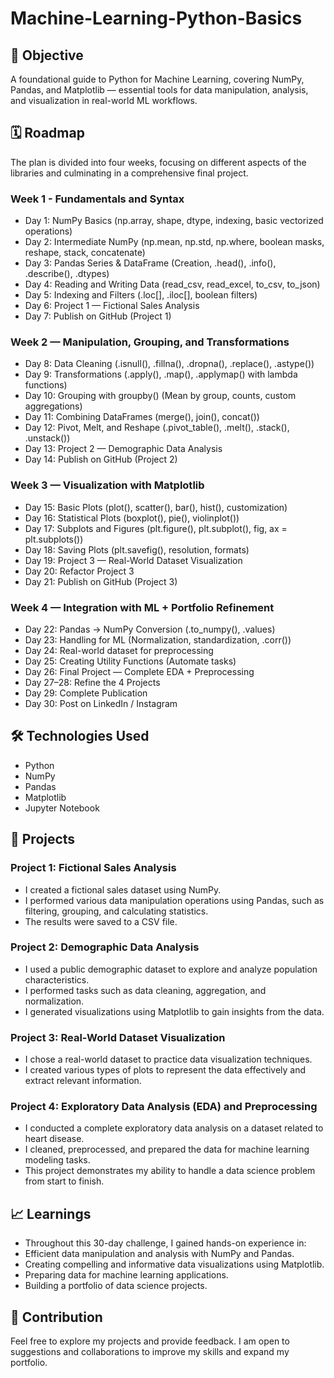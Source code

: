 # Machine-Learning-Python-Basics
## 🎯 Objective
A foundational guide to Python for Machine Learning, covering NumPy, Pandas, and Matplotlib — essential tools for data manipulation, analysis, and visualization in real-world ML workflows.

## 🗓️ Roadmap
The plan is divided into four weeks, focusing on different aspects of the libraries and culminating in a comprehensive final project.

### Week 1 - Fundamentals and Syntax
- Day 1: NumPy Basics (np.array, shape, dtype, indexing, basic vectorized operations)
- Day 2: Intermediate NumPy (np.mean, np.std, np.where, boolean masks, reshape, stack, concatenate)
- Day 3: Pandas Series & DataFrame (Creation, .head(), .info(), .describe(), .dtypes)
- Day 4: Reading and Writing Data (read_csv, read_excel, to_csv, to_json)
- Day 5: Indexing and Filters (.loc[], .iloc[], boolean filters)
- Day 6: Project 1 — Fictional Sales Analysis
- Day 7: Publish on GitHub (Project 1)
### Week 2 — Manipulation, Grouping, and Transformations
- Day 8: Data Cleaning (.isnull(), .fillna(), .dropna(), .replace(), .astype())
- Day 9: Transformations (.apply(), .map(), .applymap() with lambda functions)
- Day 10: Grouping with groupby() (Mean by group, counts, custom aggregations)
- Day 11: Combining DataFrames (merge(), join(), concat())
- Day 12: Pivot, Melt, and Reshape (.pivot_table(), .melt(), .stack(), .unstack())
- Day 13: Project 2 — Demographic Data Analysis
- Day 14: Publish on GitHub (Project 2)
### Week 3 — Visualization with Matplotlib
- Day 15: Basic Plots (plot(), scatter(), bar(), hist(), customization)
- Day 16: Statistical Plots (boxplot(), pie(), violinplot())
- Day 17: Subplots and Figures (plt.figure(), plt.subplot(), fig, ax = plt.subplots())
- Day 18: Saving Plots (plt.savefig(), resolution, formats)
- Day 19: Project 3 — Real-World Dataset Visualization
- Day 20: Refactor Project 3
- Day 21: Publish on GitHub (Project 3)
### Week 4 — Integration with ML + Portfolio Refinement
- Day 22: Pandas → NumPy Conversion (.to_numpy(), .values)
- Day 23: Handling for ML (Normalization, standardization, .corr())
- Day 24: Real-world dataset for preprocessing
- Day 25: Creating Utility Functions (Automate tasks)
- Day 26: Final Project — Complete EDA + Preprocessing
- Day 27–28: Refine the 4 Projects
- Day 29: Complete Publication
- Day 30: Post on LinkedIn / Instagram

## 🛠️ Technologies Used
- Python
- NumPy
- Pandas
- Matplotlib
- Jupyter Notebook

## 🚀 Projects
### Project 1: Fictional Sales Analysis
- I created a fictional sales dataset using NumPy.
- I performed various data manipulation operations using Pandas, such as filtering, grouping, and calculating statistics.
- The results were saved to a CSV file.
### Project 2: Demographic Data Analysis
- I used a public demographic dataset to explore and analyze population characteristics.
- I performed tasks such as data cleaning, aggregation, and normalization.
- I generated visualizations using Matplotlib to gain insights from the data.
### Project 3: Real-World Dataset Visualization
- I chose a real-world dataset to practice data visualization techniques.
- I created various types of plots to represent the data effectively and extract relevant information.
### Project 4: Exploratory Data Analysis (EDA) and Preprocessing
- I conducted a complete exploratory data analysis on a dataset related to heart disease.
- I cleaned, preprocessed, and prepared the data for machine learning modeling tasks.
- This project demonstrates my ability to handle a data science problem from start to finish.

## 📈 Learnings
- Throughout this 30-day challenge, I gained hands-on experience in:
- Efficient data manipulation and analysis with NumPy and Pandas.
- Creating compelling and informative data visualizations using Matplotlib.
- Preparing data for machine learning applications.
- Building a portfolio of data science projects.

## 🤝 Contribution
Feel free to explore my projects and provide feedback. I am open to suggestions and collaborations to improve my skills and expand my portfolio.
